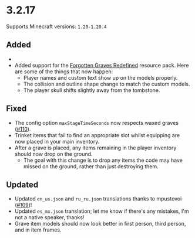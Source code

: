 # 3.2.17

Supports Minecraft versions: `1.20-1.20.4`

## Added
- 
- Added support for the [Forgotten Graves Redefined](https://www.curseforge.com/minecraft/texture-packs/forgotten-graves-redefined) resource pack. Here are some of the things that now happen:
  - Player names and custom text show up on the models properly.
  - The collision and outline shape change to match the custom models.
  - The player skull shifts slightly away from the tombstone.

## Fixed
- The config option `maxStageTimeSeconds` now respects waxed graves ([#110](https://github.com/ginsm/forgotten-graves/issues/110)).
- Trinket items that fail to find an appropriate slot whilst equipping are now placed in your main inventory.
- After a grave is placed, any items remaining in the player inventory should now drop on the ground.
  - The goal with this change is to drop any items the code may have missed on the ground, rather than just destroying them.

## Updated
- Updated `en_us.json` and `ru_ru.json` translations thanks to mpustovoi ([#109](https://github.com/ginsm/forgotten-graves/pull/109))!
- Updated `es_mx.json` translation; let me know if there's any mistakes, I'm not a native speaker, thanks!
- Grave item models should now look better in first person, third person, and in item frames.
